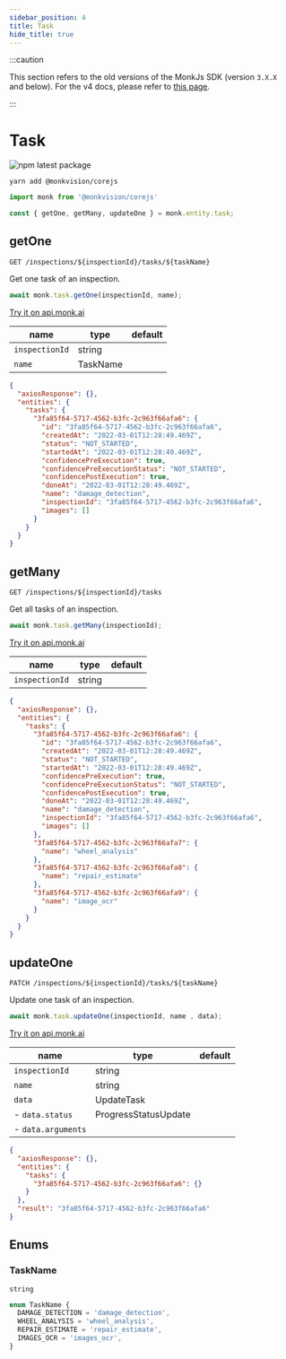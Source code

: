 ```yaml
---
sidebar_position: 4
title: Task
hide_title: true
---
```


:::caution

This section refers to the old versions of the MonkJs SDK (version `3.X.X` and below). For the v4 docs, please refer to
[this page](docs/introduction.md).

:::

# Task

![npm latest package](https://img.shields.io/npm/v/@monkvision/corejs/latest.svg)

```yarn
yarn add @monkvision/corejs
```

```js
import monk from '@monkvision/corejs'

const { getOne, getMany, updateOne } = monk.entity.task;
```

## getOne
`GET /inspections/${inspectionId}/tasks/${taskName}`

Get one task of an inspection.

```javascript
await monk.task.getOne(inspectionId, name);
```

[Try it on api.monk.ai](https://api.monk.ai/v1/apidocs/#/Inspection/get_task_of_inspection)

| **name**       | **type** | **default** |
|----------------|----------|-------------|
| `inspectionId` | string   |             |
| `name`         | TaskName |             |

```json
{
  "axiosResponse": {},
  "entities": {
    "tasks": {
      "3fa85f64-5717-4562-b3fc-2c963f66afa6": {
        "id": "3fa85f64-5717-4562-b3fc-2c963f66afa6",
        "createdAt": "2022-03-01T12:28:49.469Z",
        "status": "NOT_STARTED",
        "startedAt": "2022-03-01T12:28:49.469Z",
        "confidencePreExecution": true,
        "confidencePreExecutionStatus": "NOT_STARTED",
        "confidencePostExecution": true,
        "doneAt": "2022-03-01T12:28:49.469Z",
        "name": "damage_detection",
        "inspectionId": "3fa85f64-5717-4562-b3fc-2c963f66afa6",
        "images": []
      }
    }
  }
}
```

## getMany
`GET /inspections/${inspectionId}/tasks`

Get all tasks of an inspection.

```javascript
await monk.task.getMany(inspectionId);
```

[Try it on api.monk.ai](https://api.monk.ai/v1/apidocs/#/Inspection/get_tasks_of_inspection)

| **name**             | **type** | **default** |
|----------------------|----------|-------------|
| `inspectionId`       | string   |             |

```json
{
  "axiosResponse": {},
  "entities": {
    "tasks": {
      "3fa85f64-5717-4562-b3fc-2c963f66afa6": {
        "id": "3fa85f64-5717-4562-b3fc-2c963f66afa6",
        "createdAt": "2022-03-01T12:28:49.469Z",
        "status": "NOT_STARTED",
        "startedAt": "2022-03-01T12:28:49.469Z",
        "confidencePreExecution": true,
        "confidencePreExecutionStatus": "NOT_STARTED",
        "confidencePostExecution": true,
        "doneAt": "2022-03-01T12:28:49.469Z",
        "name": "damage_detection",
        "inspectionId": "3fa85f64-5717-4562-b3fc-2c963f66afa6",
        "images": []
      },
      "3fa85f64-5717-4562-b3fc-2c963f66afa7": {
        "name": "wheel_analysis"
      },
      "3fa85f64-5717-4562-b3fc-2c963f66afa8": {
        "name": "repair_estimate"
      },
      "3fa85f64-5717-4562-b3fc-2c963f66afa9": {
        "name": "image_ocr"
      }
    }
  }
}
```

## updateOne
`PATCH /inspections/${inspectionId}/tasks/${taskName}`

Update one task of an inspection.

```javascript
await monk.task.updateOne(inspectionId, name , data);
```

[Try it on api.monk.ai](https://api.monk.ai/v1/apidocs/#/Inspection/edit_task)

| **name**           | **type**             | **default** |
|--------------------|----------------------|-------------|
| `inspectionId`     | string               |             |
| `name`             | string               |             |
| `data`             | UpdateTask           |             |
| - `data.status`    | ProgressStatusUpdate |             |
| - `data.arguments` |                      |             |

```json
{
  "axiosResponse": {},
  "entities": {
    "tasks": {
      "3fa85f64-5717-4562-b3fc-2c963f66afa6": {}
    }
  },
  "result": "3fa85f64-5717-4562-b3fc-2c963f66afa6"
}
```

## Enums
### TaskName
`string`
```ts
enum TaskName {
  DAMAGE_DETECTION = 'damage_detection',
  WHEEL_ANALYSIS = 'wheel_analysis',
  REPAIR_ESTIMATE = 'repair_estimate',
  IMAGES_OCR = 'images_ocr',
}
```
